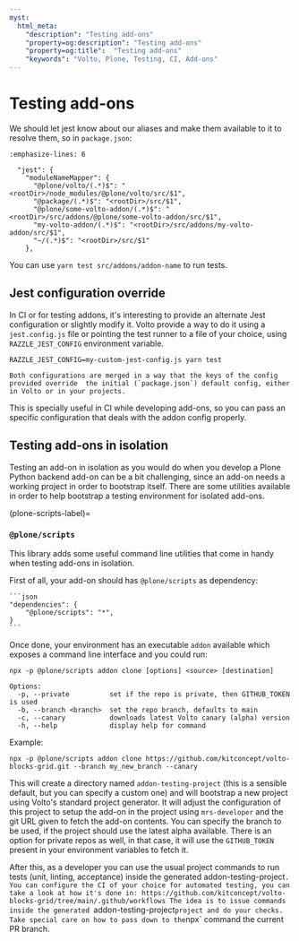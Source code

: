 ```yaml
---
myst:
  html_meta:
    "description": "Testing add-ons"
    "property=og:description": "Testing add-ons"
    "property=og:title":  "Testing add-ons"
    "keywords": "Volto, Plone, Testing, CI, Add-ons"
---
```


# Testing add-ons

We should let jest know about our aliases and make them available to it to
resolve them, so in `package.json`:

```{code-block} json
:emphasize-lines: 6

  "jest": {
    "moduleNameMapper": {
      "@plone/volto/(.*)$": "<rootDir>/node_modules/@plone/volto/src/$1",
      "@package/(.*)$": "<rootDir>/src/$1",
      "@plone/some-volto-addon/(.*)$": "<rootDir>/src/addons/@plone/some-volto-addon/src/$1",
      "my-volto-addon/(.*)$": "<rootDir>/src/addons/my-volto-addon/src/$1",
      "~/(.*)$": "<rootDir>/src/$1"
    },
```

You can use `yarn test src/addons/addon-name` to run tests.

## Jest configuration override

In CI or for testing addons, it's interesting to provide an alternate Jest configuration
or slightly modify it. Volto provide a way to do it using a `jest.config.js` file or
pointing the test runner to a file of your choice, using `RAZZLE_JEST_CONFIG`
environment variable.

```shell
RAZZLE_JEST_CONFIG=my-custom-jest-config.js yarn test
```

```{note}
Both configurations are merged in a way that the keys of the config provided override  the initial (`package.json`) default config, either in Volto or in your projects.
```

This is specially useful in CI while developing add-ons, so you can pass an specific configuration that deals with the addon config properly.

## Testing add-ons in isolation

Testing an add-on in isolation as you would do when you develop a Plone Python backend add-on can be a bit challenging, since an add-on needs a working project in order to bootstrap itself.
There are some utilities available in order to help bootstrap a testing environment for isolated add-ons.

(plone-scripts-label)=

### `@plone/scripts`

This library adds some useful command line utilities that come in handy when testing add-ons in isolation.

First of all, your add-on should has `@plone/scripts` as dependency:

    ```json
    "dependencies": {
        "@plone/scripts": "*",
    }
    ```

Once done, your environment has an executable `addon` available which exposes a command line interface and you could run:

`npx -p @plone/scripts addon clone [options] <source> [destination]`

    Options:
      -p, --private          set if the repo is private, then GITHUB_TOKEN is used
      -b, --branch <branch>  set the repo branch, defaults to main
      -c, --canary           downloads latest Volto canary (alpha) version
      -h, --help             display help for command

Example:

`npx -p @plone/scripts addon clone https://github.com/kitconcept/volto-blocks-grid.git --branch my_new_branch --canary`

This will create a directory named `addon-testing-project` (this is a sensible default, but you can specify a custom one) and will bootstrap a new project using Volto's standard project generator.
It will adjust the configuration of this project to setup the add-on in the project using `mrs-developer` and the git URL given to fetch the add-on contents.
You can specify the branch to be used, if the project should use the latest alpha available.
There is an option for private repos as well, in that case, it will use the `GITHUB_TOKEN` present in your environment variables to fetch it.

After this, as a developer you can use the usual project commands to run tests (unit, linting, acceptance) inside the generated addon-testing-project`.
You can configure the CI of your choice for automated testing, you can take a look at how it's done in: https://github.com/kitconcept/volto-blocks-grid/tree/main/.github/workflows
The idea is to issue commands inside the generated `addon-testing-project` project and do your checks.
Take special care on how to pass down to the `npx` command the current PR branch.
